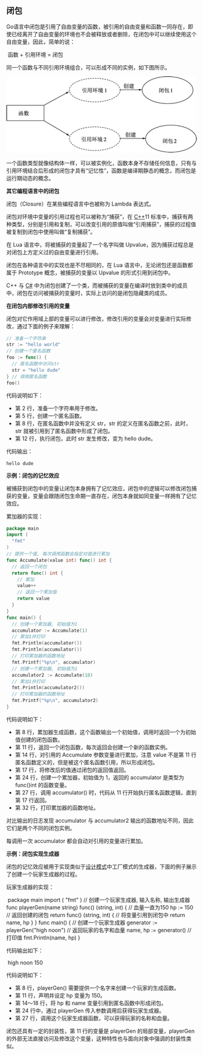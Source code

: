 ## 闭包

Go语言中闭包是引用了自由变量的函数，被引用的自由变量和函数一同存在，即使已经离开了自由变量的环境也不会被释放或者删除，在闭包中可以继续使用这个自由变量，因此，简单的说：

​                函数 + 引用环境 = 闭包              

同一个函数与不同引用环境组合，可以形成不同的实例，如下图所示。

![image-20220520233514631](../../../Img/image-20220520233514631.png)

一个函数类型就像结构体一样，可以被实例化，函数本身不存储任何信息，只有与引用环境结合后形成的闭包才具有“记忆性”，函数是编译期静态的概念，而闭包是运行期动态的概念。

**其它编程语言中的闭包**

闭包（Closure）在某些编程语言中也被称为 Lambda 表达式。

闭包对环境中变量的引用过程也可以被称为“捕获”，在 [C++](http://c.biancheng.net/cplus/)11 标准中，捕获有两种类型，分别是引用和复制，可以改变引用的原值叫做“引用捕获”，捕获的过程值被复制到闭包中使用叫做“复制捕获”。

在 Lua 语言中，将被捕获的变量起了一个名字叫做 Upvalue，因为捕获过程总是对闭包上方定义过的自由变量进行引用。

闭包在各种语言中的实现也是不尽相同的，在 Lua 语言中，无论闭包还是函数都属于 Prototype 概念，被捕获的变量以 Upvalue 的形式引用到闭包中。

C++ 与 [C#](http://c.biancheng.net/csharp/) 中为闭包创建了一个类，而被捕获的变量在编译时放到类中的成员中，闭包在访问被捕获的变量时，实际上访问的是闭包隐藏类的成员。

**在闭包内部修改引用的变量**

闭包对它作用域上部的变量可以进行修改，修改引用的变量会对变量进行实际修改，通过下面的例子来理解：

```go
// 准备一个字符串 
str := "hello world" 
// 创建一个匿名函数 
foo := func() {
  // 匿名函数中访问str
  str = "hello dude"
} // 调用匿名函数 
foo()
```

代码说明如下：

- 第 2 行，准备一个字符串用于修改。
- 第 5 行，创建一个匿名函数。
- 第 8 行，在匿名函数中并没有定义 str，str 的定义在匿名函数之前，此时，str 就被引用到了匿名函数中形成了闭包。
- 第 12 行，执行闭包，此时 str 发生修改，变为 hello dude。

代码输出：

```
hello dude
```

**示例：闭包的记忆效应**

被捕获到闭包中的变量让闭包本身拥有了记忆效应，闭包中的逻辑可以修改闭包捕获的变量，变量会跟随闭包生命期一直存在，闭包本身就如同变量一样拥有了记忆效应。

累加器的实现：

```go
package main 
import (
  "fmt" 
) 
// 提供一个值, 每次调用函数会指定对值进行累加 
func Accumulate(value int) func() int {
  // 返回一个闭包
  return func() int { 
    // 累加     
    value++ 
    // 返回一个累加值 
    return value 
  } 
} 
func main() {
  // 创建一个累加器, 初始值为1  
  accumulator := Accumulate(1) 
  // 累加1并打印 
  fmt.Println(accumulator()) 
  fmt.Println(accumulator()) 
  // 打印累加器的函数地址 
  fmt.Printf("%p\n", accumulator) 
  // 创建一个累加器, 初始值为1  
  accumulator2 := Accumulate(10)
  // 累加1并打印 
  fmt.Println(accumulator2()) 
  // 打印累加器的函数地址
  fmt.Printf("%p\n", accumulator2)
}
```

代码说明如下：

- 第 8 行，累加器生成函数，这个函数输出一个初始值，调用时返回一个为初始值创建的闭包函数。
- 第 11 行，返回一个闭包函数，每次返回会创建一个新的函数实例。
- 第 14 行，对引用的 Accumulate 参数变量进行累加，注意 value 不是第 11 行匿名函数定义的，但是被这个匿名函数引用，所以形成闭包。
- 第 17 行，将修改后的值通过闭包的返回值返回。
- 第 24 行，创建一个累加器，初始值为 1，返回的 accumulator 是类型为 func()int 的函数变量。
- 第 27 行，调用 accumulator() 时，代码从 11 行开始执行匿名函数逻辑，直到第 17 行返回。
- 第 32 行，打印累加器的函数地址。

对比输出的日志发现 accumulator 与 accumulator2 输出的函数地址不同，因此它们是两个不同的闭包实例。

每调用一次 accumulator 都会自动对引用的变量进行累加。

**示例：闭包实现生成器**

闭包的记忆效应被用于实现类似于[设计模式](http://c.biancheng.net/design_pattern/)中工厂模式的生成器，下面的例子展示了创建一个玩家生成器的过程。

玩家生成器的实现：

​                package main import (    "fmt" ) // 创建一个玩家生成器, 输入名称, 输出生成器 func playerGen(name string) func() (string, int) {    // 血量一直为150    hp := 150    // 返回创建的闭包    return func() (string, int) {        // 将变量引用到闭包中        return name, hp    } } func main() {    // 创建一个玩家生成器    generator := playerGen("high noon")    // 返回玩家的名字和血量    name, hp := generator()    // 打印值    fmt.Println(name, hp) }              

代码输出如下：

​                high noon 150              

代码说明如下：

- 第 8 行，playerGen() 需要提供一个名字来创建一个玩家的生成函数。
- 第 11 行，声明并设定 hp 变量为 150。
- 第 14～18 行，将 hp 和 name 变量引用到匿名函数中形成闭包。
- 第 24 行中，通过 playerGen 传入参数调用后获得玩家生成器。
- 第 27 行，调用这个玩家生成器函数，可以获得玩家的名称和血量。

闭包还具有一定的封装性，第 11 行的变量是 playerGen 的局部变量，playerGen 的外部无法直接访问及修改这个变量，这种特性也与面向对象中强调的封装性类似。